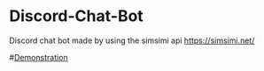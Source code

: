 # Discord-Chat-Bot

Discord chat bot made by using the simsimi api https://simsimi.net/

#[Demonstration](https://gyazo.com/1cbb86cfd53a941dc5c71adf8a4f1e3a)
